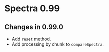 # Spectra 0.99

## Changes in 0.99.0

- Add `reset` method.
- Add processing by chunk to `compareSpectra`.

